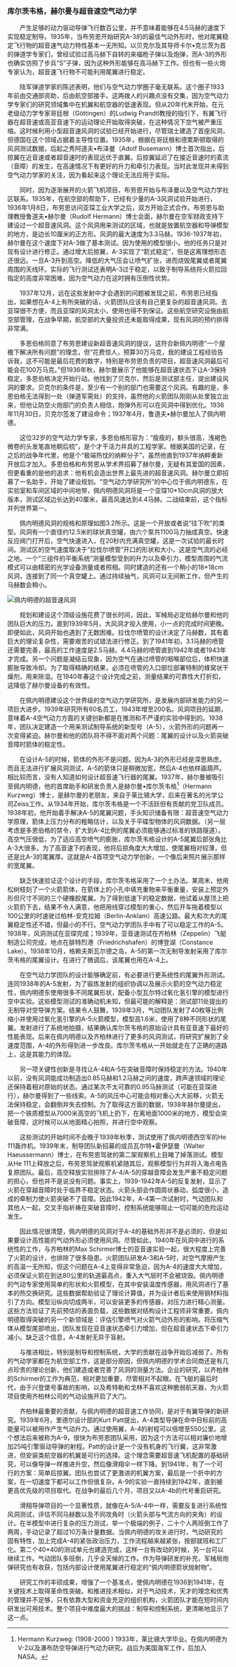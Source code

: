 ### 库尔茨韦格，赫尔曼与超音速空气动力学

　　产生足够的动力驱动导弹飞行数百公里，并不意味着能够在4.5马赫的速度下实现稳定制导。1935年，当布劳恩开始研究A-3的的最佳气动外形时，他对尾翼稳定飞行物的超音速气动力特性基本一无所知。以贝克尔及其导师卡尔•克兰茨为首的弹道学专家们，曾经试验过高马赫下自转的来福枪子弹以及炮弹，而A-3的外形也确实仿照了步兵“S”子弹，因为这种外形能够在高马赫下工作。但也有一些火炮专家认为，超音速飞行物不可能利用尾翼进行稳定。

　　陆军弹道学家的陈述表明，他们与空气动力学圈子毫无联系。这个圈子1933年前由交通部资助，后由航空部接手。这两拨人的兴趣点没有交集，因为空气动力学专家们的研究领域集中在机翼和航空器的低速表现。但从20年代末开始，在元老级动力学专家哥廷根（Göttingen）的Ludwig Prandtl教授的指引下，有翼飞行器在超音速或高亚音速下的运动理论开始取得突破，在这种情况下空气被严重压缩。这时候利用小型超音速风洞的试验已经开始进行，尽管瑞士建造了首座风洞，但德国在这个领域占据着主导性位置。1935年，根据在哥廷根和德累斯顿取得的风洞测试数据，后起之秀阿道夫•布泽曼（Adolf Busemann）博士首次指出，后掠翼在近音速或者超音速时的表现远优于直翼。后掠翼延迟了在接近音速时的紊流（音障）的发生，在高速情况下有更好的升力和牵引力表现。当时此发现并未得到空气动力学家的关注，因为看起来这个理论无法应用于实际。

　　同时，因为逐渐展开的火箭飞机项目，布劳恩开始与布泽曼以及空气动力学社区联系。1935年，在航空部的帮助下，已经有少量的A-3风洞试验开始进行，1936年1月8日，布劳恩访问亚琛工业大学之后，双方开始正式合作。布劳恩与助理教授鲁道夫•赫尔曼（Rudolf Hermann）博士会面，赫尔曼在空军财政支持下建设过一个超音速风洞。这个风洞用来测试的区域，也就是放置航空器和导弹模型的地方，是边长10厘米的正方形。风洞的最大速度为3.3马赫。1936-1937年初，赫尔曼在这个速度下对A-3做了基本测试。因为使用的模型很小，他的任务只是对现有设计进行修正。通过增大后掠翼，A-3实现了“箭式稳定”，但是这离理想形态还很远。一旦A-3升到高空。降低的大气压会让喷气扩张，进而烧毁尾翼或者尾翼周围的天线环。实际的飞行测试还表明A-3过于稳定，以致于制导系统将火箭拉回指定的高度非常困难，因为空气动力在这时拥有压倒性优势。

　　1937年12月，远在这些发射中才会遇到的问题被发现之前，布劳恩已经指出，如果想在A-4上有所突破的话，火箭团队应该有自己更复杂的超音速风洞。去亚琛很不方便，而且亚琛的风洞太小，使用也得不到保证。这些航空研究设施由航空部管理，在战争早期，航空部的大量投资还未能取得成果，现有风洞的预约排得非常满。

　　多恩伯格同意了布劳恩建设新超音速风洞的提议，这符合新佩内明德“一个屋檐下解决所有问题”的理念，但“花费惊人，预算30万马克，我的建设工程经验告诉我，这不可能是最后花费的数字，特别是布劳恩负责的项目，超音速风洞最后可能会花100万马克。”但1936年秋，赫尔曼展示了他能够在超音速状态下让A-3保持稳定，多恩伯格决定开始行动。他找到了贝克尔，然后是测试部主任，提出建设风洞的要求。贝克尔的条件是，至少有一个别的部门也需要这个风洞。有趣的是，多恩伯格无法得到一处（弹道军需处）的支持，虽然他的火箭团队刚刚从处里独立出来，但他让防空火炮部门的负责人相信，炮弹外形可以在风洞中得到优化。1936年11月30日，贝克尔签发了建设命令；1937年4月，鲁道夫•赫尔曼加入了佩内明德。

　　这位32岁的空气动力学专家，多恩伯格形容为：“瘦瘦的，额头很高，浅褐色微卷的头发笔直地朝后梳”，是个才干活力并具的工程学家。根据美国的记录，在之后的战争年代里，他是个“极端热忱的纳粹分子”，虽然他直到1937年纳粹重新开放后才加入。多恩伯格和布劳恩从学术界招募了赫尔曼，无疑有其爱国的因素，但更看重的是他的追求：他有机会造出世界上最先进的超音速风洞。赫尔曼立即招募了一名助手，开始了建设规划。“空气动力学研究所”的中心位于佩内明德东，在实验室和车间区域的中间地带，佩内明德风洞将是一个亚琛10\*10cm风洞的放大版本，测试区域边长达到40厘米，最高风速达到4.4马赫。二战结束前，这个指标并列世界第一。

　　佩内明德风洞的规格和原理如图3.2所示。这是一个开放或者说“往下吹”的类型。风洞有一个直径约12.5米的球状真空罐，由六个泵共1100马力抽成真空。快速反应阀门打开后，空气快速进入，在20秒内充满真空罐，这是一次试验的最长时间。测试区的空气速度取决于“拉伐尔喷管”开口的形状和大小，这是空气流的必经之地。一个“三组件的平衡系统”测量模型受到的升力以及牵引力，模型周围的气流模式可以由精密的光学设备测量或者照相。同时建造的还有一个稍小的18\*18cm风洞，连接到了同一个真空罐上。通过持续抽气，风洞可以无间断工作，但产生的马赫数会稍小。

![佩内明德的超音速风洞](../styles/Wind_tunnel.png)

　　规划和建设这个顶级设施花费了很长时间，因此，军械局必定给赫尔曼和他的团队巨大的压力。直到1939年5月，大风洞才投入使用，小一点的完成时间更晚。即便如此，风洞开始也遇到了无数困难。拉伐尔喷管的设计决定了马赫数，其有着巨大的理论复杂性，需要艰苦的试错法进行修正。到了1941年初，3.1马赫的喷管还需要完善，最高的工作速度是2.5马赫。4.4马赫的喷管直到1942年或者1943年才完成。另一个问题是凝结云现象，因为空气在通过喷管的咽喉部位后，体积快速膨胀导致冷却。为了取得精确的结果，必须在喷管的入口部位部署特制的蜂窝状干燥剂，用来除湿。在1940年春这个设计完成之前，测量结果的可靠性大打折扣，这降低了赫尔曼设备的有效性。

　　在佩内明德建设这个世界级的空气动力学研究所，是发展内部研发能力的另一项巨大进步。1939年研究所有60名员工，1943年增至200名。风洞项目的延期，意味着A-4空气动力方面的关键创新都是在推测和不严谨的实验中得到的。1938年，团队决定建造一个用来测试制导系统的新型号（A-5），火箭外形的问题再一次变得紧迫。赫尔曼和他的团队将不得不面对两个问题：尾翼的设计以及火箭突破音障时箭体的稳定性。

　　在设计A-5的时候，箭体的外形不是问题。因为A-3的外形已经是深思熟虑，而且无法进行扩展风洞测试，A-5的箭体只是稍微加宽，然后A-4也依样画葫芦。相比较而言，没有人知道如何设计超音速飞行器的尾翼。1937年，赫尔曼被吸引至佩内明德，他的首席助手和研发负责人是赫尔曼•库尔茨韦格[^1]（Hermann Kurzweg）博士，是赫尔曼的老朋友，来自于莱比锡大学，后来在著名的光学公司Zeiss工作。从1934年开始，库尔茨韦格是一个不活跃但有贡献的党卫队成员。1938年初，他开始着手解决A-5的尾翼问题，手头知识储备有限：超音速空气动力学原理，箭体上压力分布的粗略估计，以及关于平碟型物体的风洞数据。（另一层考虑是多恩伯格的禁令，扩大到A-4比例的尾翼必须能够通过标准的铁路隧道）。高空气压很低，为了适应高空喷气的膨胀，库尔茨韦格设计的A-5尾翼后部张角比A-3大很多。为了高音速下的表现，他将后掠角度大大增加，使尾翼相对较薄，但还是比A-3的尾翼厚。这就是A-4首项空气动力学创新，一个像后来照片展示那样的宽尾翼。

　　缺乏快速验证这个设计的手段，库尔茨韦格采用了一个土办法。某周末，他用松树枝刻了一个火箭箭体，在箭体上的小孔中填充重物来平衡重量，安装上预定外形但尺寸不同的三个硬橡胶尾翼。为了得到低速下的稳定数据，他试着从屋顶上把火箭扔下去，结果不令人满意，他把用线穿过模型的重心，然后开车拖着模型以100公里的时速驶过柏林-安克拉姆（Berlin-Anklam）高速公路。最大和次大的尾翼稳定性还不错，但最小的不行。空气动力学团队手中有了可以稳定工作的A-5。1938年，风洞测试在亚琛完成；1939年，亚音速测试在齐柏林（Zeppelin）飞艇制造公司完成，地点在腓特烈港（Friedrichshafen）的博登湖（Constance Lake）。1938年10月，格赖夫斯瓦尔德之岛，A-5的第一次无制导发射采用了库尔茨韦格的尾翼设计。在进行了微调后，该尾翼也用在A-4上。

　　在空气动力学团队的设计能够确定前，有必要进行更系统性的尾翼外形测试。连同1938年的A-5发射，为了锻炼发射的组织协调以及展示火箭的空气动力稳定性，佩内明德东使用很多不同尾翼形状，配备小型瓦尔特过氧化氢引擎的模型进行空中实验。这些模型测试的准确动机未知，但最可能的解释是：测试部11处提出的无制导对空导弹方案。结果令人鼓舞，1939年3月，气动团队发射了40枚等比例缩小并使用过氧化氢引擎的A-5火箭模型，模型高1.6米，使用了8种不同形状的尾翼。发射进行了系统地拍摄，结果确认库尔茨韦格的原始设计具有亚音速下最好的性能表现。后来在佩内明德以及齐柏林进行了更多的风洞测试，将研究扩展到了全速度范围，A-4的外形得到进一步改良。库尔茨韦格从一开始就走在了正确的道路上，这是其能力的体现。

　　另一项关键性创新是寻找让A-4和A-5在突破音障时保持稳定的方法。1940年以前，没有风洞能成功制造出0.85马赫和1.2马赫之间的速度，跨声速领域的理论还保持着相对原始的状态。通过某次不太可靠的0.95马赫测试（可能在亚琛进行），赫尔曼得到了一些线索。A-5的风压中心可能会相对重心大大前移，火箭无法保持稳定，会翻倒并失去控制。为了取得这方面的数据，1938年赫尔曼提出，把一个铁质模型从7000米高空的飞机上扔下，在离地面1000米的地方，模型会突破音障，这时候可以从地面精心拍照，并进行空中观察。

　　这些测试的开始时间不会晚于1939年秋季，测试使用了佩内明德西空军的He 111轰炸机。1939年末，制导团队新招募的成员瓦尔特•霍伊瑟曼（Walter Haeussermann）博士，在布劳恩驾驶的第二架观察机上目睹了掉落测试。模型从He 111上释放之后，布劳恩驾驶观察机紧随其后，观察模型行为并将入海点电告复原团队。最后，高空释放实验排除了A-4/A-5的穿越音障会发生严重不稳定问题的担心，但也并不是说没有问题。事实上，1939-1942年A-5的反复发射，显示了火箭在穿越音障时处于临界不稳定状态。火箭头部会作圆周状暴动，弧度很小，造成的牵制力使火箭突破不了音障。因此1942年，A-4第一次试射时，气动团队和其他人一起，交叉手指祈祷在突破音障时，控制系统能够阻止一切可能的危险运动发生。

　　因此情况很清楚，佩内明德的风洞对于A-4的基础外形并不是必须的，但是如果要设计高性能的气动外形必须使用风洞。尽管如此，1940年在风洞中进行的系统性的工作，与齐柏林的Max Schirmer博士的亚音速实验一起，很大程度上完善了火箭的设计，也排除了很多隐患。火箭团队研发A-3和A-5时，对空气摩擦产生的高温一无所知，但这个问题在A-4上变得非常急迫，因为A-4的速度大大增加，必须保证火箭在到达80公里的轨道最高点，重入大气层时不会被烧毁。佩内明德的气动专家使用简单的形状和火箭模型，在其中安装温度传感器，用风洞进行了基本的热交换研究。这些数据帮助验证了理论计算值，并为设计者后来使用钢材料指引了方向。模型沿纵向切成两半，可以安装更多的传感器，对压力进行精心测量。这些方法验证了先前预估的表面负载，这些数据对结构设计工程师非常重要。佩内明德取得突破的另一个新领域是：评估引擎喷气对火箭气动外形的影响。将压缩气体从模型尾部喷出，团队发现在亚音速状态牵引力增加，但在超音速状态下牵引力减小。缺乏这个信息，A-4发射无异于盲射。

　　与推进相比，特别是制导和控制系统，大学的贡献在战争开始后减弱了。所有的气动学家都在为航空部工作，这是部分原因，但佩内明德的学术合同商还是有几点珍贵的理论创新，他们建造或者完善了风洞的测量方法。企业的研究，以齐柏林的Schirmer的工作为典范，相对更加重要，尽管相对不起眼。在飞艇的最后时代，由于兴登堡号事故的影响，以及希特勒和戈林不喜欢这种脆弱航天器，为火箭项目使用齐柏林公司的气动设施开启了大门。

　　齐柏林最重要的贡献，与佩内明德的超音速工作协同，是对于有翼导弹的新研究。1939年6月，里德尔设计部的Kurt Patt提出，A-4类型导弹在命中目标前的高能量可以被用作产生气动升力。通过使用翼，A-4的射程可以倍增至550公里。这个想法后来被称为A-9，很快为布劳恩团队采用，因为这个方法可以相对廉价地增加25吨引擎驱动导弹的射程。Patt的设计是一个没有机身的飞行翼，这非常激进，但安装类航空器的机翼是可行的选择。这个理念需要超音速飞机配置的基础研究，可以像导弹一样推进升空，然后像滑翔伞一样下降。到1941年，有了一个可行的方案：简单后掠翼。团队也尝试了更激进的机翼方案，最后是一个折中的方案，在一切速度下都可以工作但很复杂。A-9的实验一直持续到1942年，直到被更高优先级的项目取代。在战争的最后几个月，项目又以A-4b的代号重启研究。

　　滑翔导弹项目的一个显著性质，就像在A-5/A-4中一样，需要反复进行系统性风洞测试，评估不同马赫数以及不同攻角时（火箭头部与气流方向的夹角）的设计。在半模型中进行复杂的压力测试，举一个极端的例子，二十个人两班倒工作了两周，手动记录了超过10万条计量数据。当佩内明德的攻关进行时，气动研究的固有特性，加上完成A-4的紧张政治压力，工作流程越来越紧张，按部就班和工厂化。第二个40\*40的测试单元也建造完成，这样一台有改动的时候，另一台可以继续工作。气动团队多班倒，几乎全天候的工作。作为导弹研发的补充，军械局炮弹研究也有收获，包括内部设计使用尾翼进行稳定的“佩内明德箭状抛射物”。

　　研究工作的丰硕成果，增强了一个基准点，使佩内明德在1936到1941年，在关键技术上取得革命性突破。和推进技术相似，对于气动技术，天才的理念和优秀的管理并不足够，只有依靠大型和资金充足的组织机构，火箭团队才能在短时间内研发出可用技术。整个项目中难度最大的挑战：制导和控制系统，更清晰地显示了这一点。

[^1]:  Hermann Kurzweg: (1908-2000 ) 1933年，莱比锡大学毕业。在佩内明德为V-2以及瀑布防空导弹进行气动力研究。战后为美国海军工作，后加入NASA。